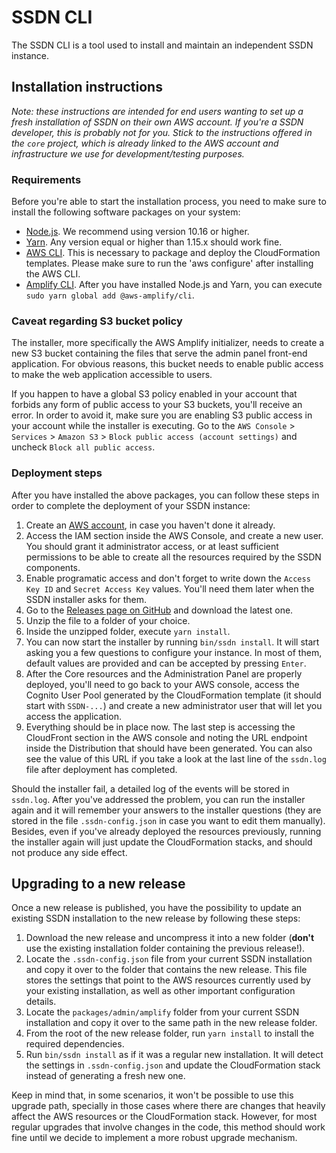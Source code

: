 # SSDN CLI

The SSDN CLI is a tool used to install and maintain an independent SSDN instance.

## Installation instructions

_Note: these instructions are intended for end users wanting to set up a fresh installation of SSDN on
their own AWS account. If you're a SSDN developer, this is probably not for you. Stick to the
instructions offered in the `core` project, which is already linked to the AWS account and
infrastructure we use for development/testing purposes._

### Requirements

Before you're able to start the installation process, you need to make sure to install the following
software packages on your system:

- [Node.js](https://nodejs.org/en/). We recommend using version 10.16 or higher.
- [Yarn](https://yarnpkg.com/en/). Any version equal or higher than 1.15.x should work fine.
- [AWS CLI](https://aws.amazon.com/cli/). This is necessary to package and deploy the CloudFormation
  templates. Please make sure to run the 'aws configure' after installing the AWS CLI.
- [Amplify CLI](https://github.com/aws-amplify/amplify-cli). After you have installed Node.js and
  Yarn, you can execute `sudo yarn global add @aws-amplify/cli`.

### Caveat regarding S3 bucket policy

The installer, more specifically the AWS Amplify initializer, needs to create a new S3 bucket containing the files
that serve the admin panel front-end application. For obvious reasons, this bucket needs to enable public access to make
the web application accessible to users.

If you happen to have a global S3 policy enabled in your account that forbids any form of public access to your S3
buckets, you'll receive an error. In order to avoid it, make sure you are enabling S3 public access in your account
while the installer is executing. Go to the `AWS Console` > `Services` > `Amazon S3` >
`Block public access (account settings)` and uncheck `Block all public access`.

### Deployment steps

After you have installed the above packages, you can follow these steps in order to complete the
deployment of your SSDN instance:

1. Create an [AWS account](https://aws.amazon.com), in case you haven't done it already.
2. Access the IAM section inside the AWS Console, and create a new user. You should grant it
   administrator access, or at least sufficient permissions to be able to create all the resources
   required by the SSDN components.
3. Enable programatic access and don't forget to write down the `Access Key ID` and
   `Secret Access Key` values. You'll need them later when the SSDN installer asks for them.
4. Go to the [Releases page on GitHub](https://github.com/awslabs/secure-student-data-network/releases/) and
   download the latest one.
5. Unzip the file to a folder of your choice.
6. Inside the unzipped folder, execute `yarn install`.
7. You can now start the installer by running `bin/ssdn install`. It will start asking you a few
   questions to configure your instance. In most of them, default values are provided and can be
   accepted by pressing `Enter`.
8. After the Core resources and the Administration Panel are properly deployed, you'll need to go
   back to your AWS console, access the Cognito User Pool generated by the CloudFormation template
   (it should start with `SSDN-...`) and create a new administrator user that will let you access
   the application.
9. Everything should be in place now. The last step is accessing the CloudFront section in the AWS
   console and noting the URL endpoint inside the Distribution that should have been generated. You
   can also see the value of this URL if you take a look at the last line of the `ssdn.log` file
   after deployment has completed.

Should the installer fail, a detailed log of the events will be stored in `ssdn.log`. After
you've addressed the problem, you can run the installer again and it will remember your answers to
the installer questions (they are stored in the file `.ssdn-config.json` in case you want to edit
them manually). Besides, even if you've already deployed the resources previously, running the
installer again will just update the CloudFormation stacks, and should not produce any side effect.

## Upgrading to a new release

Once a new release is published, you have the possibility to update an existing SSDN installation to the new release by
following these steps:

1. Download the new release and uncompress it into a new folder (**don't** use the existing installation folder
   containing the previous release!).
2. Locate the `.ssdn-config.json` file from your current SSDN installation and copy it over to the folder that contains
   the new release. This file stores the settings that point to the AWS resources currently used by your existing
   installation, as well as other important configuration details.
3. Locate the `packages/admin/amplify` folder from your current SSDN installation and copy it over to the same path in
   the new release folder.
4. From the root of the new release folder, run `yarn install` to install the required dependencies.
5. Run `bin/ssdn install` as if it was a regular new installation. It will detect the settings in `.ssdn-config.json`
   and update the CloudFormation stack instead of generating a fresh new one.

Keep in mind that, in some scenarios, it won't be possible to use this upgrade path, specially in those cases where
there are changes that heavily affect the AWS resources or the CloudFormation stack. However, for most regular upgrades
that involve changes in the code, this method should work fine until we decide to implement a more robust upgrade
mechanism.
